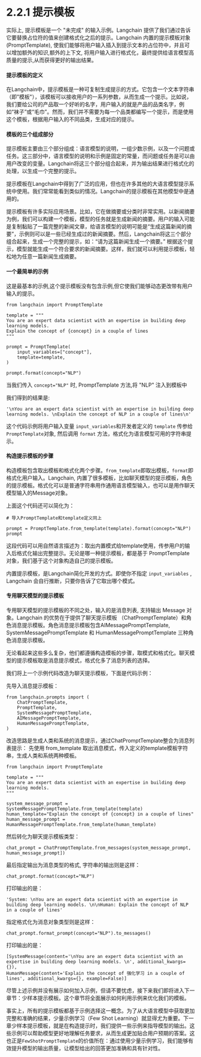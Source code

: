 # 2.2.1 提示模板

实际上, 提示模板是一个 "未完成" 的输入示例。Langchain 提供了我们通过告诉它要替换占位符的值来创建格式化之后的提示。Langchain 内置的提示模板对象 (PromptTemplate), 使我们能够将用户输入插入到提示文本的占位符中，并且可以增加额外的知识,额外的上下文, 将用户输入进行格式化，最终提供给语言模型高质量的提示,从而获得更好的输出结果。

####  提示模板的定义

在Langchain中，提示模板是一种可复制生成提示的方式。它包含一个文本字符串（即"模板"），该模板可以接收用户的一系列参数，从而生成一个提示。比如说，我们要给公司的产品取一个好听的名字，用户输入的就是产品的品类名字，例如“袜子”或“毛巾”。然而，我们并不需要为每一个品类都编写一个提示，而是使用这个模板，根据用户输入的不同品类，生成对应的提示。

####  模板的三个组成部分

提示模板主要由三个部分组成：语言模型的说明，一组少数示例，以及一个问题或任务。这三部分中，语言模型的说明和示例是固定的常量，而问题或任务是可以由用户改变的变量。Langchain将这三个部分组合起来，并为输出结果进行格式化的处理，以生成一个完整的提示。

提示模板在Langchain中得到了广泛的应用，但也在许多其他的大语言模型提示系统中使用。我们常常能看到类似的情况。Langchain的提示模板在其他模型中是通用的。

提示模板有许多实际应用场景。比如，它在做摘要或分类时非常实用。以新闻摘要为例，我们可以构建一个模板，模型的任务就是生成新闻的摘要。用户的输入可能是复制黏贴了一篇完整的新闻文章，给语言模型的说明可能是“生成这篇新闻的摘要”，示例则可以是一些已经生成过的新闻摘要。然后，Langchain将这三个部分组合起来，生成一个完整的提示，如：“请为这篇新闻生成一个摘要。”  根据这个提示，模型就能生成一个符合要求的新闻摘要。这样，我们就可以利用提示模板，轻松地为任意一篇新闻生成摘要。

####   一个最简单的示例

这是最基本的示例,这个提示模板没有包含示例,但它使我们能够动态更改带有用户输入的提示。

```
from langchain import PromptTemplate

template = """
You are an expert data scientist with an expertise in building deep learning models. 
Explain the concept of {concept} in a couple of lines
"""

prompt = PromptTemplate(
    input_variables=["concept"],
    template=template,
)

prompt.format(concept="NLP")
```
当我们传入 `concept="NLP"` 时, PromptTemplate 方法,将 "NLP" 注入到模板中

我们得到的结果是:

```
'\nYou are an expert data scientist with an expertise in building deep learning models. \nExplain the concept of NLP in a couple of lines\n'
```

这个代码示例将用户输入变量 `input_variables`和开发者定义的 `template` 传参给 `PromptTemplate`对象, 然后调用 `format` 方法，格式化为语言模型可用的字符串提示。

####  构造提示模板的步骤

构造模板包含取出模板和格式化两个步骤。`from_template`即取出模板，`format`即格式化用户输入。Langchain, 内置了很多模板，比如聊天模型的提示模板，角色的提示模板。格式化可以是普通字符串用作通用语言模型输入，也可以是用作聊天模型输入的Message对象。

上面这个代码还可以简化为：

```
# 导入PromptTemplate和template定义同上

prompt = PromptTemplate.from_template(template).format(concept="NLP")
prompt

```

这段代码可以用自然语言描述为：取出内置模式给template使用，传参用户的输入后格式化输出完整提示。无论是哪一种提示模板，都是基于 PromptTemplate 对象，我们基于这个对象构造自己的提示模板。

内置提示模板，是Langchain简化开发的方式。即使你不指定 `input_variables` , Langchain 会自行推断，只要你告诉了它取出哪个模式。


####   专用聊天模型的提示模板

专用聊天模型的提示模板的不同之处，输入的是消息列表, 支持输出 Message 对象。Langchain 的优势在于提供了聊天提示模板 （ChatPromptTemplate）和角色消息提示模板。角色消息提示模板包含AIMessagePromptTemplate, SystemMessagePromptTemplate 和 HumanMessagePromptTemplate 三种角色消息提示模板。

无论看起来这些多么复杂，他们都遵循构造模板的步骤，取模式和格式化。聊天模型的提示模板取是消息提示模式，格式化多了消息列表的选择。

我们将上一个示例代码改造为聊天提示模板，下面是代码示例：

先导入消息提示模板：
```
from langchain.prompts import (
    ChatPromptTemplate,
    PromptTemplate,
    SystemMessagePromptTemplate,
    AIMessagePromptTemplate,
    HumanMessagePromptTemplate,
)
```

改造思路是生成人类和系统的消息提示，通过ChatPromptTemplate整合为消息列表提示：
先使用 from_template 取出消息模式，传入定义的template模板字符串，生成人类和系统两种模板。
```
from langchain import PromptTemplate

template = """
You are an expert data scientist with an expertise in building deep learning models. 
"""

system_message_prompt = SystemMessagePromptTemplate.from_template(template)
human_template="Explain the concept of {concept} in a couple of lines"
human_message_prompt = HumanMessagePromptTemplate.from_template(human_template)

```
然后转化为聊天提示模板类型：

```
chat_prompt = ChatPromptTemplate.from_messages(system_message_prompt, human_message_prompt])
```

最后指定输出为消息类型的格式, 字符串的输出则是这样：

```
chat_prompt.format(concept="NLP")
```
打印输出的是：

```
'System: \nYou are an expert data scientist with an expertise in building deep learning models. \n\nHuman: Explain the concept of NLP in a couple of lines'
```
指定格式化为消息对象类型则是这样：
```
chat_prompt.format_prompt(concept="NLP").to_messages()
```
打印输出的是：

```
[SystemMessage(content='\nYou are an expert data scientist with an expertise in building deep learning models. \n', additional_kwargs={}),
HumanMessage(content='Explain the concept of 强化学习 in a couple of lines', additional_kwargs={}, example=False)]
```

尽管上述示例并没有展示如何加入示例，但请不要忧虑，接下来我们即将进入下一章节：少样本提示模板。这个章节将全面展示如何利用示例来优化我们的模板。

事实上，所有的提示模板都基于示例选择这一概念。为了从大语言模型中获取更加完整和准确的结果，少量示例学习（Few Shot Learning）就显得尤为重要。下一章少样本提示模板，就是在构造提示时，我们提供一些示例来指导模型的输出。这些示例可以帮助模型更好地理解任务要求，从而生成更加贴合用户预期的答案。这也正是`FewShotPromptTemplate`的价值所在：通过使用少量示例学习，我们能够有效提升模型的输出质量，让模型给出的回答更加准确和具有针对性。
